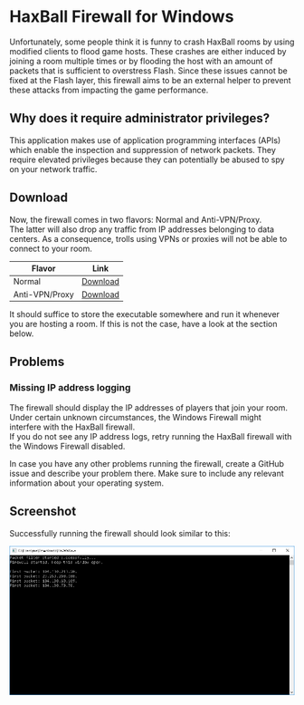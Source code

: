 # HaxBall Firewall for Windows
Unfortunately, some people think it is funny to crash HaxBall rooms by using modified clients to flood game hosts.
These crashes are either induced by joining a room multiple times or by flooding the host with an amount of packets that is sufficient to overstress Flash.
Since these issues cannot be fixed at the Flash layer, this firewall aims to be an external helper to prevent these attacks from impacting the game performance.

## Why does it require administrator privileges?
This application makes use of application programming interfaces (APIs) which enable the inspection and suppression of network packets.
They require elevated privileges because they can potentially be abused to spy on your network traffic.

## Download
Now, the firewall comes in two flavors: Normal and Anti-VPN/Proxy.\
The latter will also drop any traffic from IP addresses belonging to data centers. As a consequence, trolls using VPNs or proxies will not be able to connect to your room.

|Flavor|Link| 
|-|-| 
|Normal|[Download](https://github.com/haxmod/haxball-firewall-windows/releases/download/0.4.6/HaxWall.exe)|
|Anti-VPN/Proxy|[Download](https://github.com/haxmod/haxball-firewall-windows/releases/download/0.4.6/HaxWall-DC.exe)|

It should suffice to store the executable somewhere and run it whenever you are hosting a room. If this is not the case, have a look at the section below.

## Problems
### Missing IP address logging
The firewall should display the IP addresses of players that join your room. Under certain unknown circumstances, the Windows Firewall might interfere with the HaxBall firewall.\
If you do not see any IP address logs, retry running the HaxBall firewall with the Windows Firewall disabled.

In case you have any other problems running the firewall, create a GitHub issue and describe your problem there.
Make sure to include any relevant information about your operating system.

## Screenshot
Successfully running the firewall should look similar to this:

![Screenshot](https://raw.githubusercontent.com/haxmod/binary-data/master/img/screenshot-windows.png)
